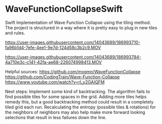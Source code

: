 # WaveFunctionCollapseSwift

Swift Implementation of Wave Function Collapse using the tiling method. 
The project is structured in a way where it is pretty easy to plug in new tiles and rules.


https://user-images.githubusercontent.com/14043689/186993710-fa96b1d4-7efe-4ee1-9e7d-124d58c3b2c9.MOV

https://user-images.githubusercontent.com/14043689/186993784-4a710e3c-c141-42fa-ae68-226074998413.MOV

Helpful sources:
https://github.com/mxgmn/WaveFunctionCollapse
https://github.com/CodingTrain/Wave-Function-Collapse
https://www.youtube.com/watch?v=rI_y2GAlQFM

Next steps:
Implement some kind of backtracking. The algorithm fails to find possible tiles for some spaces in the grid. 
Adding more tiles helps remedy this, but a good backtracking method could result in a completely tiled grid each run.
Recalculating the entropy (possible tiles & rotations) for the neighbors of neighbors may also help make more forward looking selections that result in less failures down the line.

